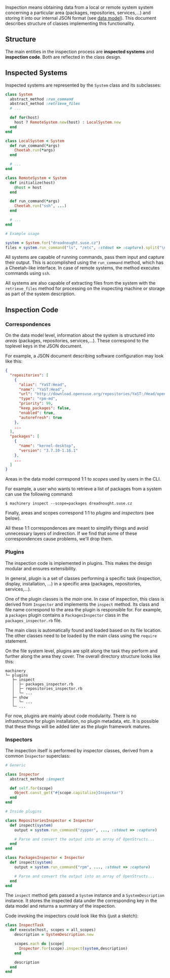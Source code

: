 Inspection means obtaining data from a local or remote system system
concerning a particular area (packages, repositories, services,...) and
storing it into our internal JSON format (see [data model](Data-Model)). This
document describes structure of classes implementing this functionality.

## Structure

The main entities in the inspection process are **inspected systems** and
**inspection code**. Both are reflected in the class design.

## Inspected Systems

Inspected systems are represented by the `System` class and its subclasses:

```ruby
class System
  abstract_method :run_command
  abstract_method :retrieve_files
  # ...

  def for(host)
    host ? RemoteSystem.new(host) : LocalSystem.new
  end
end

class LocalSystem < System
  def run_command(*args)
    Cheetah.run(*args)
  end

  # ...
end

class RemoteSystem < System
  def initialize(host)
    @host = host
  end

  def run_command(*args)
    Cheetah.run("ssh", ...)
  end

  # ...
end

# Example usage

system = System.for("dreadnought.suse.cz")
files = system.run_command("ls", "/etc", :stdout => :capture).split("\n")
```

All systems are capable of running commands, pass them input and capture their
output. This is accomplished using the `run_command` method, which has a
Cheetah-like interface. In case of remote systems, the method executes
commands using `ssh`.

All systems are also capable of extracting files from the system with the
`retrieve_files` method for processing on the inspecting machine or storage as
part of the system description.


## Inspection Code

### Correspondences

On the data model level, information about the system is structured into
*areas* (packages, repositories, services,...). These correspond to the
toplevel keys in the JSON document.

For example, a JSON document describing software configuration may look like this:

```json
{
  "repositories": [
    {
      "alias": "YaST:Head",
      "name": "YaST:Head",
      "url": "http://download.opensuse.org/repositories/YaST:/Head/openSUSE_12.3/",
      "type": "rpm-md",
      "priority": 99,
      "keep_packages": false,
      "enabled": true,
      "autorefresh": true
    },
    ...
  ],
  "packages": [
    {
      "name": "kernel-desktop",
      "version": "3.7.10-1.16.1"
    },
    ...
  ]
}
```

Areas in the data model correspond 1:1 to *scopes* used by users in the CLI.

For example, a user who wants to retrieve a list of packages from a system can
use the following command:

    $ machinery inspect --scope=packages dreadnought.suse.cz

Finally, areas and scopes correspond 1:1 to *plugins* and *inspectors* (see below).

All these 1:1 correspondences are meant to simplify things and avoid
unnecessary layers of indirection. If we find that some of these
correspondences cause problems, we'll drop them.

### Plugins

The inspection code is implemented in plugins. This makes the design modular
and ensures extensibility.

In general, plugin is a set of classes performing a specific task (inspection,
display, installation, ...) in a specific area (packages, repositories, services,...).

One of the plugin classes is the *main* one. In case of inspection, this class
is derived from `Inspector` and implements the `inspect` method. Its class and
file name correspond to the area the plugin is responsible for. For example, a
`packages` plugin contains a `PackagesInspector` class in the
`packages_inspector.rb` file.

The main class is automatically found and loaded based on its file
location. The other classes need to be loaded by the main class using the
`require` statement.

On the file system level, plugins are split along the task they perform and
further along the area they cover. The overall directory structure looks like
this:

    machinery
    └─ plugins
       ├─ inspect
       │  ├─ packages_inspector.rb
       │  ├─ repositories_inspector.rb
       │  └─ ...
       ├─ show
       │  └─ ...
       └─ ...

For now, plugins are mainly about code modularity. There is no infrastructure
for plugin installation, no plugin metadata, etc. It is possible that these
things will be added later as the plugin framework matures.

### Inspectors

The inspection itself is performed by inspector classes, derived from a common
`Inspector` superclass:

```ruby
# Generic

class Inspector
  abstract_method :inspect

  def self.for(scope)
    Object.const_get("#{scope.capitalize}Inspector")
  end
end

# Inside plugins

class RepositoriesInspector < Inspector
  def inspect(system)
    output = system.run_command("zypper", ..., :stdout => :capture)

    # Parse and convert the output into an array of OpenStructs...
  end
end

class PackagesInspector < Inspector
  def inspect(system)
    output = system.run_command("rpm", ..., :stdout => :capture)

    # Parse and convert the output into an array of OpenStructs...
  end
end
```

The `inspect` method gets passed a `System` instance and a `SystemDescription`
instance. It stores the inspected data under the corresponding key in the data
model and returns a summary of the inspection.

Code invoking the inspectors could look like this (just a sketch):

```ruby
class InspectTask
  def execute(host, scopes = all_scopes)
    description = SystemDescription.new

    scopes.each do |scope|
      Inspector.for(scope).inspect(system,description)
    end

    description
  end
end
```
